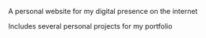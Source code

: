 A personal website for my digital presence on the internet

Includes several personal projects for my portfolio
